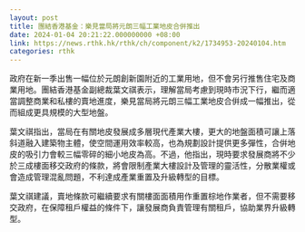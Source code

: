 ```yaml
---
layout: post
title: 團結香港基金：樂見當局將元朗三幅工業地皮合倂推出
date: 2024-01-04 20:21:22.000000000 +08:00
link: https://news.rthk.hk/rthk/ch/component/k2/1734953-20240104.htm
categories: rthk
---
```


政府在新一季出售一幅位於元朗創新園附近的工業用地，但不會另行推售住宅及商業用地。團結香港基金副總裁葉文祺表示，理解當局考慮到現時市況下行，繼而適當調整商業和私樓的賣地進度，樂見當局將元朗三幅工業地皮合倂成一幅推出，從而組成更具規模的大型地盤。

葉文祺指出，當局在有關地皮發展成多層現代產業大樓，更大的地盤面積可讓上落斜道融入建築物主體，使空間運用效率較高，也為規劃設計提供更多彈性，合倂地皮的吸引力會較三幅零碎的細小地皮為高。不過，他指出，現時要求發展商將不少於三成樓面移交政府的條款，將會限制產業大樓設計及管理的靈活性，分散業權或會造成管理混亂問題，不利達成產業重置及升級轉型的目標。

葉文祺建議，賣地條款可繼續要求有關樓面面積用作重置棕地作業者，但不需要移交政府，在保障租戶權益的條件下，讓發展商負責管理有關租戶，協助業界升級轉型。
